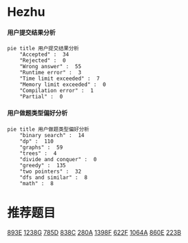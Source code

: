 # Hezhu

<!-- tabs:start -->



#### **用户提交结果分析**

```mermaid
pie title 用户提交结果分析
    "Accepted" :  34
    "Rejected" :  0
    "Wrong answer" :  55
    "Runtime error" :  3
    "Time limit exceeded" :  7
    "Memory limit exceeded" :  0
    "Compilation error" :  1
    "Partial" :  0
```

#### **用户做题类型偏好分析**

```mermaid
pie title 用户做题类型偏好分析
    "binary search" :  14
    "dp" :  110
    "graphs" :  59
    "trees" :  4
    "divide and conquer" :  0
    "greedy" :  135
    "two pointers" :  32
    "dfs and similar" :  8
    "math" :  8
```



<!-- tabs:end -->
# 推荐题目
[893E](https://codeforces.com/contest/893/problem/E)
[1238G](https://codeforces.com/contest/1238/problem/G)
[785D](https://codeforces.com/contest/785/problem/D)
[838C](https://codeforces.com/contest/838/problem/C)
[280A](https://codeforces.com/contest/280/problem/A)
[1398F](https://codeforces.com/contest/1398/problem/F)
[622F](https://codeforces.com/contest/622/problem/F)
[1064A](https://codeforces.com/contest/1064/problem/A)
[860E](https://codeforces.com/contest/860/problem/E)
[223B](https://codeforces.com/contest/223/problem/B)

